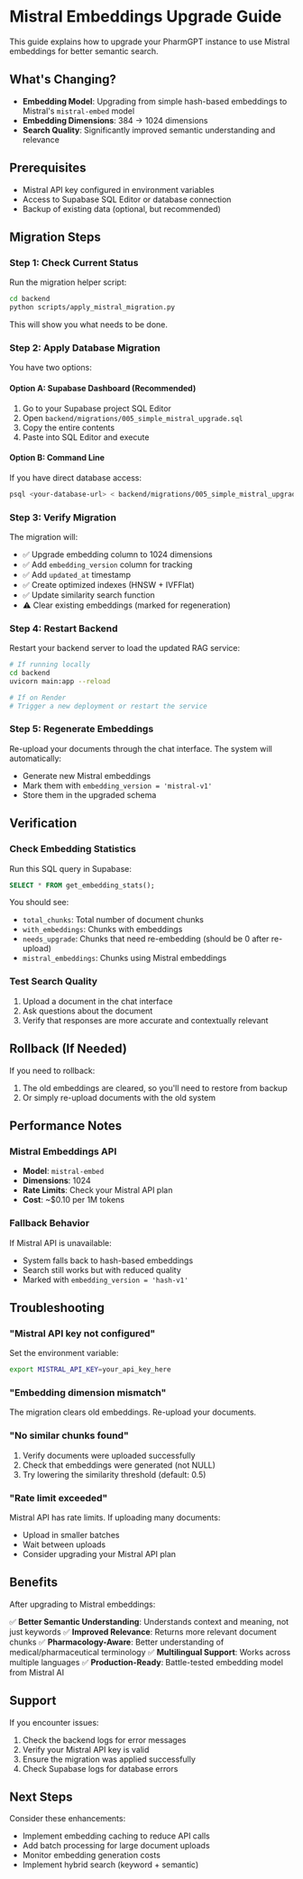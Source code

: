 # Mistral Embeddings Upgrade Guide

This guide explains how to upgrade your PharmGPT instance to use Mistral embeddings for better semantic search.

## What's Changing?

- **Embedding Model**: Upgrading from simple hash-based embeddings to Mistral's `mistral-embed` model
- **Embedding Dimensions**: 384 → 1024 dimensions
- **Search Quality**: Significantly improved semantic understanding and relevance

## Prerequisites

- Mistral API key configured in environment variables
- Access to Supabase SQL Editor or database connection
- Backup of existing data (optional, but recommended)

## Migration Steps

### Step 1: Check Current Status

Run the migration helper script:

```bash
cd backend
python scripts/apply_mistral_migration.py
```

This will show you what needs to be done.

### Step 2: Apply Database Migration

You have two options:

#### Option A: Supabase Dashboard (Recommended)

1. Go to your Supabase project SQL Editor
2. Open `backend/migrations/005_simple_mistral_upgrade.sql`
3. Copy the entire contents
4. Paste into SQL Editor and execute

#### Option B: Command Line

If you have direct database access:

```bash
psql <your-database-url> < backend/migrations/005_simple_mistral_upgrade.sql
```

### Step 3: Verify Migration

The migration will:
- ✅ Upgrade embedding column to 1024 dimensions
- ✅ Add `embedding_version` column for tracking
- ✅ Add `updated_at` timestamp
- ✅ Create optimized indexes (HNSW + IVFFlat)
- ✅ Update similarity search function
- ⚠️  Clear existing embeddings (marked for regeneration)

### Step 4: Restart Backend

Restart your backend server to load the updated RAG service:

```bash
# If running locally
cd backend
uvicorn main:app --reload

# If on Render
# Trigger a new deployment or restart the service
```

### Step 5: Regenerate Embeddings

Re-upload your documents through the chat interface. The system will automatically:
- Generate new Mistral embeddings
- Mark them with `embedding_version = 'mistral-v1'`
- Store them in the upgraded schema

## Verification

### Check Embedding Statistics

Run this SQL query in Supabase:

```sql
SELECT * FROM get_embedding_stats();
```

You should see:
- `total_chunks`: Total number of document chunks
- `with_embeddings`: Chunks with embeddings
- `needs_upgrade`: Chunks that need re-embedding (should be 0 after re-upload)
- `mistral_embeddings`: Chunks using Mistral embeddings

### Test Search Quality

1. Upload a document in the chat interface
2. Ask questions about the document
3. Verify that responses are more accurate and contextually relevant

## Rollback (If Needed)

If you need to rollback:

1. The old embeddings are cleared, so you'll need to restore from backup
2. Or simply re-upload documents with the old system

## Performance Notes

### Mistral Embeddings API

- **Model**: `mistral-embed`
- **Dimensions**: 1024
- **Rate Limits**: Check your Mistral API plan
- **Cost**: ~$0.10 per 1M tokens

### Fallback Behavior

If Mistral API is unavailable:
- System falls back to hash-based embeddings
- Search still works but with reduced quality
- Marked with `embedding_version = 'hash-v1'`

## Troubleshooting

### "Mistral API key not configured"

Set the environment variable:
```bash
export MISTRAL_API_KEY=your_api_key_here
```

### "Embedding dimension mismatch"

The migration clears old embeddings. Re-upload your documents.

### "No similar chunks found"

1. Verify documents were uploaded successfully
2. Check that embeddings were generated (not NULL)
3. Try lowering the similarity threshold (default: 0.5)

### "Rate limit exceeded"

Mistral API has rate limits. If uploading many documents:
- Upload in smaller batches
- Wait between uploads
- Consider upgrading your Mistral API plan

## Benefits

After upgrading to Mistral embeddings:

✅ **Better Semantic Understanding**: Understands context and meaning, not just keywords
✅ **Improved Relevance**: Returns more relevant document chunks
✅ **Pharmacology-Aware**: Better understanding of medical/pharmaceutical terminology
✅ **Multilingual Support**: Works across multiple languages
✅ **Production-Ready**: Battle-tested embedding model from Mistral AI

## Support

If you encounter issues:
1. Check the backend logs for error messages
2. Verify your Mistral API key is valid
3. Ensure the migration was applied successfully
4. Check Supabase logs for database errors

## Next Steps

Consider these enhancements:
- Implement embedding caching to reduce API calls
- Add batch processing for large document uploads
- Monitor embedding generation costs
- Implement hybrid search (keyword + semantic)
